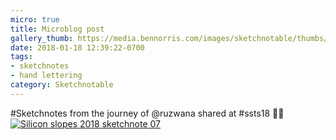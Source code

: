 ```yaml
---
micro: true
title: Microblog post
gallery_thumb: https://media.bennorris.com/images/sketchnotable/thumbs/silicon-slopes-2018-sketchnote-07.jpg
date: 2018-01-18 12:39:22-0700
tags:
- sketchnotes
- hand lettering
category: Sketchnotable
---
```


#Sketchnotes from the journey of @ruzwana shared at #ssts18 ✍🏼 [![Silicon slopes 2018 sketchnote 07](https://media.bennorris.com/images/sketchnotable/silicon-slopes-2018/silicon-slopes-2018-sketchnote-07.jpg)](https://media.bennorris.com/images/sketchnotable/silicon-slopes-2018/silicon-slopes-2018-sketchnote-07.jpg)